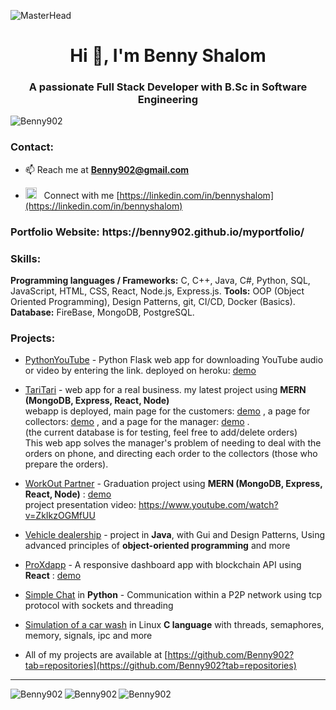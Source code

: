 ![MasterHead](https://miro.medium.com/v2/resize:fit:1400/1*YZ2fsT9k1CmlMil-Fda0Zg.png)
<h1 align="center">Hi 👋, I'm Benny Shalom</h1>
<h3 align="center">A passionate Full Stack Developer with B.Sc in Software Engineering</h3>

<p align="left"> <img src="https://komarev.com/ghpvc/?username=Benny902&label=Profile%20views&color=0e75b6&style=flat" alt="Benny902" /></p>

<h3 align="left">Contact:</h3>

- 📫 Reach me at **Benny902@gmail.com**

- <img src="https://upload.wikimedia.org/wikipedia/commons/thumb/8/81/LinkedIn_icon.svg/2048px-LinkedIn_icon.svg.png" alt="redux" width="18" height="18"/></a>  &nbsp;&nbsp;Connect with me [https://linkedin.com/in/bennyshalom](https://linkedin.com/in/bennyshalom) 

<h3 align="left">Portfolio Website: https://benny902.github.io/myportfolio/</h3>
<p align="left"> 



<h3 align="left">Skills:</h3>
<p align="left"> 
  
<b>Programming languages / Frameworks:</b> C, C++, Java, C#, Python, SQL, JavaScript, HTML, CSS, React, Node.js, Express.js.
<b>Tools:</b> OOP (Object Oriented Programming), Design Patterns, git, CI/CD, Docker (Basics).
<b>Database:</b> FireBase, MongoDB, PostgreSQL.

  
</p>


<h3 align="left">Projects:</h3>
<p align="left"> 

- [PythonYouTube](https://github.com/Benny902/pythonYouTube) - Python Flask web app for downloading YouTube audio or video by entering the link.
deployed on heroku: [demo](https://flaskyoutube-b4d7fccba6a3.herokuapp.com/)

- [TariTari](https://github.com/Benny902/tari) - web app for a real business. my latest project using <b>MERN (MongoDB, Express, React, Node)</b>  <br>
webapp is deployed, main page for the customers: [demo](https://tari-tari-5c1910427284.herokuapp.com) , a page for collectors: [demo](https://tari-tari-5c1910427284.herokuapp.com/collector) , and a page for the manager: [demo](https://tari-tari-5c1910427284.herokuapp.com/manager) . <br>
(the current database is for testing, feel free to add/delete orders) <br>
This web app solves the manager's problem of needing to deal with the orders on phone, and directing each order to the collectors (those who prepare the orders).  <br>

- [WorkOut Partner](https://github.com/Benny902/WorkoutPartner) - Graduation project using <b>MERN (MongoDB, Express, React, Node)</b> : 
[demo](https://workoutpartners.herokuapp.com) <br> project presentation video: https://www.youtube.com/watch?v=ZkIkzOGMfUU
  
- [Vehicle dealership](https://github.com/Benny902/vehicle-project-java) - project in <b>Java</b>, with Gui and Design Patterns, Using advanced principles of <b>object-oriented programming</b> and more

- [ProXdapp](https://github.com/Benny902/proxdapp) - A responsive dashboard app with blockchain API using <b>React</b> : [demo](https://benny902.github.io/proxdapp/)
  
- [Simple Chat](https://github.com/Benny902/tcpClientServer) in <b>Python</b> - Communication within a P2P network using tcp protocol with sockets and threading 
  
- [Simulation of a car wash](https://github.com/Benny902/carWashSimulation) in Linux <b>C language</b> with threads, semaphores, memory, signals, ipc and more 
  
- All of my projects are available at [https://github.com/Benny902?tab=repositories](https://github.com/Benny902?tab=repositories)
</p>

<hr>
<img align="left" src="https://github-readme-stats.vercel.app/api/top-langs?username=Benny902&show_icons=true&locale=en&layout=compact" alt="Benny902" />
<img align="left" src="https://github-readme-stats.vercel.app/api?username=Benny902&show_icons=true&locale=en" alt="Benny902" />
<img align="left" src="https://github-readme-streak-stats.herokuapp.com/?user=Benny902&" alt="Benny902" />

